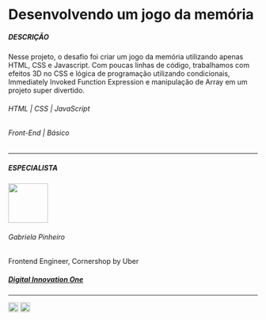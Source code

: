 # Desenvolvendo um jogo da memória

<h5>DESCRIÇÃO</h5>

<p>Nesse projeto, o desafio foi criar um jogo da memória utilizando apenas HTML, CSS e Javascript. Com poucas linhas de código, trabalhamos com efeitos 3D no CSS e lógica de programação utilizando condicionais, Immediately Invoked Function Expression e manipulação de Array em um projeto super divertido.</p>

###### <span>HTML | CSS | JavaScript</span>

###### <span>Front-End | Básico</span>

---

##### ESPECIALISTA

<img  width="80px" src="https://avatars.githubusercontent.com/u/49404599?v=4" />

<h6>Gabriela Pinheiro</h6>

<span>Frontend Engineer, Cornershop by Uber</span>

##### [Digital Innovation One](https://digitalinnovation.one/sign-up?ref=NL9EADWVZW)

---

<a href="https://www.linkedin.com/in/gabrielapinheiro129/" class="link-social" target="_blank">
<img width="20px" src="https://image.flaticon.com/icons/png/512/174/174857.png"></a>
<a href="http://www.github.com/SpruceGabriela" class="link-social" target="_blank"><img width="20px" src="https://image.flaticon.com/icons/png/512/25/25657.png" /></a>

